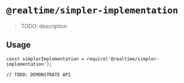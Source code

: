 # `@realtime/simpler-implementation`

> TODO: description

## Usage

```
const simplerImplementation = require('@realtime/simpler-implementation');

// TODO: DEMONSTRATE API
```
